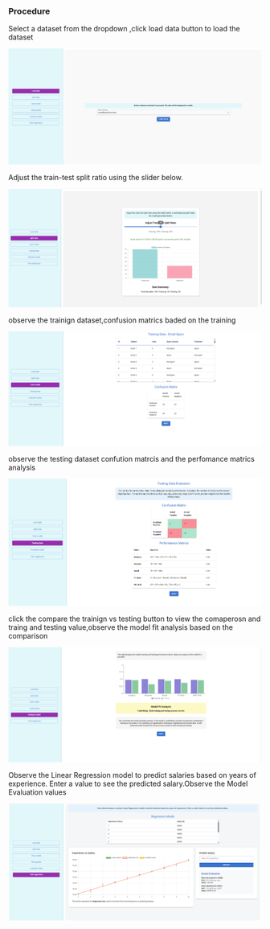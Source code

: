 ### Procedure

<p>Select a dataset from the dropdown ,click load data button to load the dataset </p>
<div><img src="./images/data1.png" alt="overflow-underflow"></div>
<p>Adjust the train-test split ratio using the slider below.</p>
<div><img src="./images/data2.png" alt="overflow-underflow"></div>
<p>observe the trainign dataset,confusion matrics baded on the  training</p>
<div><img src="./images/data3.png" alt="overflow-underflow"></div>
<p>observe the testing dataset confution matrcis and the perfomance matrics analysis</p>
<div><img src="./images/data5.png" alt="overflow-underflow"></div>
<p>click the  compare the trainign vs testing button to view the comaperosn and traing and testing value,observe the model fit analysis based on the comparison</p>
<p></p>
<div><img src="./images/data6.png" alt="overflow-underflow"></div>
<p>Observe the Linear Regression model to predict salaries based on years of experience. Enter a value  to see the predicted salary.Observe the Model Evaluation values</p>
<div><img src="./images/data7.png" alt="overflow-underflow"></div>














